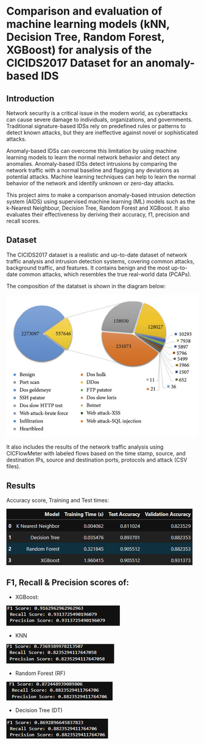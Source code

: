 # Comparison and evaluation of machine learning models (kNN, Decision Tree, Random Forest, XGBoost) for analysis of the CICIDS2017 Dataset for an anomaly-based IDS

## Introduction
Network security is a critical issue in the modern world, as cyberattacks can cause severe damage to individuals, organizations, and governments. Traditional signature-based IDSs rely on predefined rules or patterns to detect known attacks, but they are ineffective against novel or sophisticated attacks. 

Anomaly-based IDSs can overcome this limitation by using machine learning models to learn the normal network behavior and detect any anomalies. Anomaly-based IDSs detect intrusions by comparing the network traffic with a normal baseline and flagging any deviations as potential attacks. Machine learning techniques can help to learn the normal behavior of the network and identify unknown or zero-day attacks.

This project aims to make a comparison anomaly-based intrusion detection system (AIDS) using supervised machine learning (ML) models such as the k-Nearest Neighbour, Decision Tree, Random Forest and XGBoost. It also evaluates their effectiveness by deriving their accuracy, f1, precision and recall scores.

## Dataset
The CICIDS2017 dataset is a realistic and up-to-date dataset of network traffic analysis and intrusion detection systems, covering common attacks, background traffic, and features. It contains benign and the most up-to-date common attacks, which resembles the true real-world data (PCAPs).

The composition of the datatset is shown in the diagram below:  

![CICIDS2017 composition](https://github.com/sin4ch/anomaly-based-IDS-using-ML/blob/main/Distribution-of-labels-in-the-CICIDS2017-dataset.png)

It also includes the results of the network traffic analysis using CICFlowMeter with labeled flows based on the time stamp, source, and destination IPs, source and destination ports, protocols and attack (CSV files).



## Results

Accuracy score, Training and Test times:  

![accuracy scores; training and test times](https://github.com/sin4ch/anomaly-based-IDS-using-ML/blob/main/Screenshot%202024-04-09%20114124.png)

## F1, Recall & Precision scores of:
- XGBoost:

![XGBoost Recall, Precision and F1 scores](https://github.com/sin4ch/anomaly-based-IDS-using-ML/blob/main/XGBoost.png)
- KNN

![KNN Recall, Precision and F1 scores](https://github.com/sin4ch/anomaly-based-IDS-using-ML/blob/main/KNN.png)
- Random Forest (RF)

![RF Recall, Precision and F1 scores](https://github.com/sin4ch/anomaly-based-IDS-using-ML/blob/main/RandomForest.png)
- Decision Tree (DT)
  
![DT Recall, Precision and F1 scores](https://github.com/sin4ch/anomaly-based-IDS-using-ML/blob/main/Decision_Tree.png)




